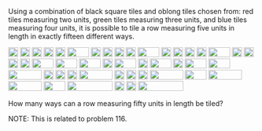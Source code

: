   <p>Using a combination of black square tiles and oblong tiles chosen from: red tiles measuring two units, green tiles measuring three units, and blue tiles measuring four units, it is possible to tile a row measuring five units in length in exactly fifteen different ways.</p>              <img src="images/spacer.gif" width="20" height="20" alt="" />  <img src="images/spacer.gif" width="20" height="20" alt="" />  <img src="images/spacer.gif" width="20" height="20" alt="" />  <img src="images/spacer.gif" width="20" height="20" alt="" />  <img src="images/spacer.gif" width="20" height="20" alt="" />              <img src="images/spacer.gif" width="44" height="20" alt="" />  <img src="images/spacer.gif" width="20" height="20" alt="" />  <img src="images/spacer.gif" width="20" height="20" alt="" />  <img src="images/spacer.gif" width="20" height="20" alt="" />              <img src="images/spacer.gif" width="20" height="20" alt="" />  <img src="images/spacer.gif" width="44" height="20" alt="" />  <img src="images/spacer.gif" width="20" height="20" alt="" />  <img src="images/spacer.gif" width="20" height="20" alt="" />              <img src="images/spacer.gif" width="20" height="20" alt="" />  <img src="images/spacer.gif" width="20" height="20" alt="" />  <img src="images/spacer.gif" width="44" height="20" alt="" />  <img src="images/spacer.gif" width="20" height="20" alt="" />                    <img src="images/spacer.gif" width="20" height="20" alt="" />  <img src="images/spacer.gif" width="20" height="20" alt="" />  <img src="images/spacer.gif" width="20" height="20" alt="" />  <img src="images/spacer.gif" width="44" height="20" alt="" />              <img src="images/spacer.gif" width="44" height="20" alt="" />  <img src="images/spacer.gif" width="44" height="20" alt="" />  <img src="images/spacer.gif" width="20" height="20" alt="" />              <img src="images/spacer.gif" width="44" height="20" alt="" />  <img src="images/spacer.gif" width="20" height="20" alt="" />  <img src="images/spacer.gif" width="44" height="20" alt="" />              <img src="images/spacer.gif" width="20" height="20" alt="" />  <img src="images/spacer.gif" width="44" height="20" alt="" />  <img src="images/spacer.gif" width="44" height="20" alt="" />                    <img src="images/spacer.gif" width="68" height="20" alt="" />  <img src="images/spacer.gif" width="20" height="20" alt="" />  <img src="images/spacer.gif" width="20" height="20" alt="" />              <img src="images/spacer.gif" width="20" height="20" alt="" />  <img src="images/spacer.gif" width="68" height="20" alt="" />  <img src="images/spacer.gif" width="20" height="20" alt="" />              <img src="images/spacer.gif" width="20" height="20" alt="" />  <img src="images/spacer.gif" width="20" height="20" alt="" />  <img src="images/spacer.gif" width="68" height="20" alt="" />              <img src="images/spacer.gif" width="44" height="20" alt="" />  <img src="images/spacer.gif" width="68" height="20" alt="" />                    <img src="images/spacer.gif" width="68" height="20" alt="" />  <img src="images/spacer.gif" width="44" height="20" alt="" />              <img src="images/spacer.gif" width="92" height="20" alt="" />  <img src="images/spacer.gif" width="20" height="20" alt="" />              <img src="images/spacer.gif" width="20" height="20" alt="" />  <img src="images/spacer.gif" width="92" height="20" alt="" />        &nbsp;          <p>How many ways can a row measuring fifty units in length be tiled?</p>  <p class="info">NOTE: This is related to problem 116.</p>  